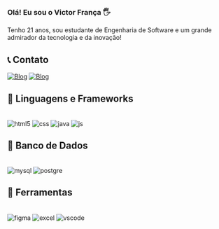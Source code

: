 ### Olá! Eu sou o Victor França 🖐️
Tenho 21 anos, sou estudante de Engenharia de Software e um grande admirador da tecnologia e da inovação!


## 📞 Contato

[![Blog](https://img.shields.io/badge/LinkedIn-0077B5?style=for-the-badge&logo=linkedin&logoColor=white)](www.linkedin.com/in/victorfrancap)
[![Blog](https://img.shields.io/badge/Instagram-E4405F?style=for-the-badge&logo=instagram&logoColor=white)](https://www.instagram.com/victorhugoxz/)


## 🧩 Linguagens e Frameworks

<div style="display: inline_block"><br/>
<img align="center" alt="html5" src="https://img.shields.io/badge/HTML5-E34F26?style=for-the-badge&logo=html5&logoColor=white" />
<img align="center" alt="css" src="https://img.shields.io/badge/CSS-239120?&style=for-the-badge&logo=css3&logoColor=white" />
<img align="center" alt="java" src="https://img.shields.io/badge/Java-ED8B00?style=for-the-badge&logo=openjdk&logoColor=white" />
<img align="center" alt="js" src="https://img.shields.io/badge/JavaScript-323330?style=for-the-badge&logo=javascript&logoColor=F7DF1E" /><br/>
</div>

## 📂 Banco de Dados

<div style="display: inline_block"><br/>
<img align="center" alt="mysql" src="https://img.shields.io/badge/MySQL-00000F?style=for-the-badge&logo=mysql&logoColor=white" />
<img align="center" alt="postgre" src="https://img.shields.io/badge/PostgreSQL-316192?style=for-the-badge&logo=postgresql&logoColor=white" /><br/>
</div>


## 🔎 Ferramentas

<div style="display: inline_block"><br/>
<img align="center" alt="figma" src="https://img.shields.io/badge/Figma-F24E1E?style=for-the-badge&logo=figma&logoColor=white" />
<img align="center" alt="excel" src="https://img.shields.io/badge/Microsoft_Excel-217346?style=for-the-badge&logo=microsoft-excel&logoColor=white" /> <img align="center" alt="vscode" src="https://img.shields.io/badge/Visual_Studio_Code-0078D4?style=for-the-badge&logo=visual%20studio%20code&logoColor=white" /><br/>
</div>
